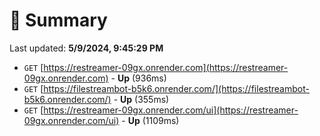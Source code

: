 # 📖 Summary
Last updated: **5/9/2024, 9:45:29 PM**

- `GET` [https://restreamer-09gx.onrender.com](https://restreamer-09gx.onrender.com) - **Up** (936ms)
- `GET` [https://filestreambot-b5k6.onrender.com/](https://filestreambot-b5k6.onrender.com/) - **Up** (355ms)
- `GET` [https://restreamer-09gx.onrender.com/ui](https://restreamer-09gx.onrender.com/ui) - **Up** (1109ms)

